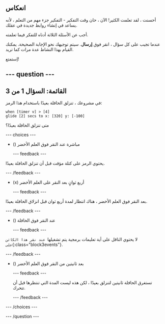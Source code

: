 ## انعكاس

أحسنت ، لقد تعلمت الكثير! الآن ، حان وقت التفكير - التفكير جزء مهم من التعلم ، لأنه يساعد في إنشاء روابط جديدة في عقلك.

أجب عن الأسئلة الثلاثة أدناه للتفكر فيما تعلمته.

عندما تجيب على كل سؤال ، انقر فوق **إرسال**. سيتم توجيهك نحو الإجابة الصحيحة. يمكنك القيام بهذا النشاط عدة مرات كما تريد.

إستمتع!

--- question ---
---
القائمة: السؤال 1 من 3
---

في مشروعك ، تنزلق الحافلة بعيدًا باستخدام هذا الرمز:

```blocks3
when [timer v] > [4] 
glide [2] secs to x: [320] y: [-100]
```

متى تنزلق الحافلة بعيدًا؟

--- choices ---

- () مباشرة عند النقر فوق العلم الأخضر

  --- feedback ---

يحتوي الرمز على كتلة مؤقت قبل أن تنزلق الحافلة بعيدًا.

  --- /feedback ---

- (x) أربع ثوانٍ بعد النقر على العلم الأخضر

  --- feedback ---

بعد النقر فوق العلم الأخضر ، هناك انتظار لمدة أربع ثوان قبل انزلاق الحافلة بعيدًا.

  --- /feedback ---

- () عند النقر فوق الحافلة

  --- feedback ---

لا يحتوي الناقل على أية تعليمات برمجية يتم تشغيلها` عند نقر هذا الكائن على`{:class="block3events"}.

  --- /feedback ---

- () بعد ثانيتين من النقر فوق العلم الأخضر

  --- feedback ---

  تستغرق الحافلة ثانيتين لتنزلق بعيدًا ، لكن هذه ليست المدة التي تنتظرها قبل أن تتحرك.

  --- /feedback ---

--- /choices ---

--- /question ---
